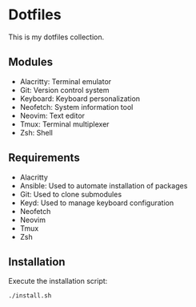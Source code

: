 # Dotfiles

This is my dotfiles collection.

## Modules

- Alacritty: Terminal emulator
- Git: Version control system
- Keyboard: Keyboard personalization
- Neofetch: System information tool
- Neovim: Text editor
- Tmux: Terminal multiplexer
- Zsh: Shell

## Requirements

- Alacritty
- Ansible: Used to automate installation of packages
- Git: Used to clone submodules
- Keyd: Used to manage keyboard configuration
- Neofetch
- Neovim
- Tmux
- Zsh

## Installation

Execute the installation script:

```sh
./install.sh
```
